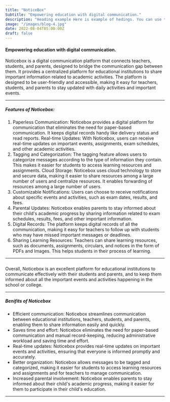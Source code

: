 ```yaml
---
title: "NoticeBox"
Subtitle: "Empowering education with digital communication."
description: "Heading example Here is example of hedings. You can use this heading by following markdownify rules."
image: "/images/blog-4.jpg"
date: 2022-08-04T05:00:00Z
draft: false
---
```


#### Empowering education with digital communication.

Noticebox is a digital communication platform that connects teachers, students, and parents, designed to bridge the communication gap between them. It provides a centralized platform for educational institutions to share important information related to academic activities. The platform is designed to be user-friendly and accessible, making it easy for teachers, students, and parents to stay updated with daily activities and important events.

---

##### Features of Noticebox:

1. Paperless Communication: Noticebox provides a digital platform for communication that eliminates the need for paper-based communication. It keeps digital records handy like delivery status and read reports.
Real-time Updates: With Noticebox, users can receive real-time updates on important events, assignments, exam schedules, and other academic activities.
2. Tagging and Categorization: The tagging feature allows users to categorize messages according to the type of information they contain. This makes it easier for students to access learning resources and assignments.
Cloud Storage: Noticebox uses cloud technology to store and secure data, making it easier to share resources among a large number of users and centralize resources. It enables forwarding of resources among a large number of users.
3. Customizable Notifications: Users can choose to receive notifications about specific events and activities, such as exam dates, results, and fees.
4. Parental Updates: Noticebox enables parents to stay informed about their child's academic progress by sharing information related to exam schedules, results, fees, and other important information.
5. Digital Records: The platform keeps digital records of all the communication, making it easy for teachers to follow up with students who may have missed important messages or deadlines.
6. Sharing Learning Resources: Teachers can share learning resources, such as documents, assignments, circulars, and notices in the form of PDFs and Images. This helps students in their process of learning.

---

#####

Overall, Noticebox is an excellent platform for educational institutions to communicate effectively with their students and parents, and to keep them informed about all the important events and activities happening in the school or college.

---
##### Benifits of Noticebox

- Efficient communication: Noticebox streamlines communication between educational institutions, teachers, students, and parents, enabling them to share information easily and quickly.
- Saves time and effort: Noticebox eliminates the need for paper-based communication and manual record-keeping, reducing administrative workload and saving time and effort.
- Real-time updates: Noticebox provides real-time updates on important events and activities, ensuring that everyone is informed promptly and accurately.
- Better organization: Noticebox allows messages to be tagged and categorized, making it easier for students to access learning resources and assignments and for teachers to manage communication.
- Increased parental involvement: Noticebox enables parents to stay informed about their child's academic progress, making it easier for them to participate in their child's education.

---

